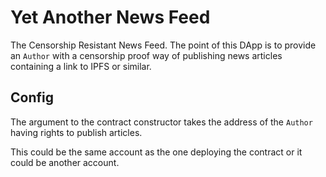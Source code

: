 # Yet Another News Feed

The Censorship Resistant News Feed. The point of this DApp is to provide an `Author` with a censorship proof way of publishing news articles containing a link to IPFS or similar.

## Config
The argument to the contract constructor takes the address of the `Author` having rights to publish articles.

This could be the same account as the one deploying the contract or it could be another account.
